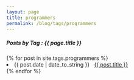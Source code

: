 ```yaml
---
layout: page
title: programmers
permalink: /blog/tags/programmers
---
```

 
<h5> Posts by Tag : {{ page.title }} </h5>

<div class="card">
{% for post in site.tags.programmers %}
 <li class="category-posts"><span>{{ post.date | date_to_string }}</span> &nbsp; <a href="{{ post.url }}">{{ post.title }}</a></li>
{% endfor %}
</div>
